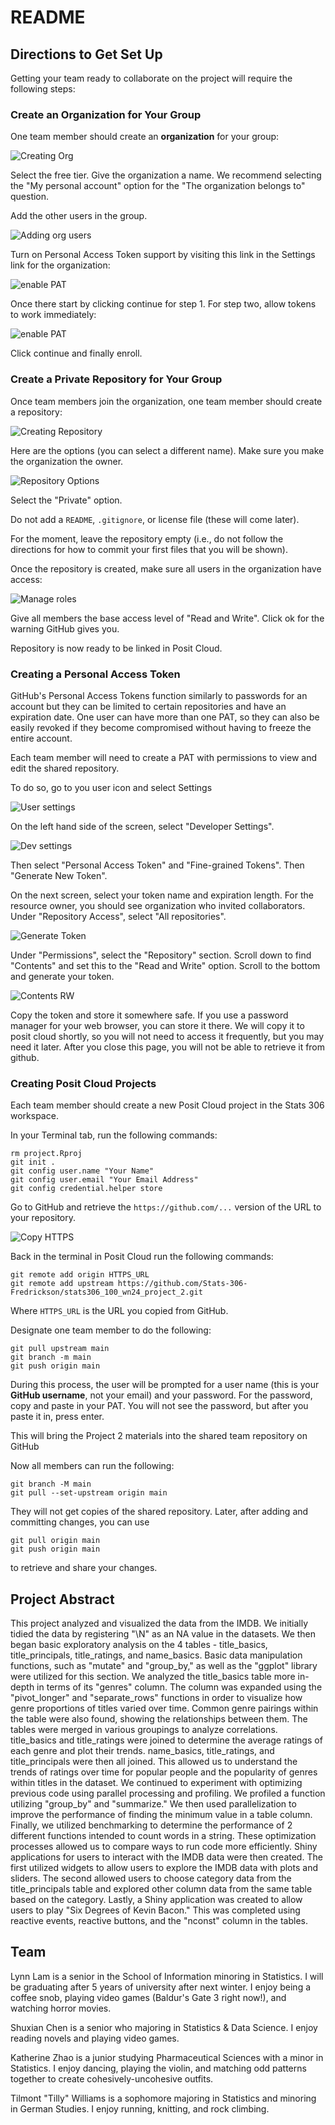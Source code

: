 # README

## Directions to Get Set Up

Getting your team ready to collaborate on the project will require the following steps:

### Create an Organization for Your Group

One team member should create an **organization** for your group:

![Creating Org](images/create_org.png)

Select the free tier. Give the organization a name. We recommend selecting the "My personal account" option for the "The organization belongs to" question.

Add the other users in the group.

![Adding org users](images/add_org_users.png)

Turn on Personal Access Token support by visiting this link in the Settings link for the organization:


![enable PAT](images/org_pat1.png)

Once there start by clicking continue for step 1. For step two, allow tokens to work immediately:

![enable PAT](images/org_pat2.png)

Click continue and finally enroll.

### Create a Private Repository for Your Group

Once team members join the organization, one team member should create a repository:

![Creating Repository](images/create_repo.png)

Here are the options (you can select a different name). Make sure you make the organization the owner.

![Repository Options](images/create_options.png)

Select the "Private" option.

Do not add a `README`, `.gitignore`, or license file (these will come later).

For the moment, leave the repository empty (i.e., do not follow the directions for how to commit your first files that you will be shown).

Once the repository is created, make sure all users in the organization have access:

![Manage roles](images/repo_manage_roles.png)

Give all members the base access level of "Read and Write". Click ok for the warning GitHub gives you.

Repository is now ready to be linked in Posit Cloud.

### Creating a Personal Access Token

GitHub's Personal Access Tokens function similarly to passwords for an account but they can be limited to certain repositories and have an expiration date. One user can have more than one PAT, so they can also be easily revoked if they become compromised without having to freeze the entire account.

Each team member will need to create a PAT with permissions to view and edit the shared repository.

To do so, go to you user icon and select Settings

![User settings](images/settings.png)


On the left hand side of the screen, select "Developer Settings".

![Dev settings](images/dev_settings.png)

Then select "Personal Access Token" and "Fine-grained Tokens". Then "Generate New Token".

On the next screen, select your token name and expiration length. For the resource owner, you should see organization who invited collaborators. Under "Repository Access", select "All repositories".


![Generate Token](images/gen_token.png)


Under "Permissions", select the "Repository" section. Scroll down to find "Contents" and set this to the "Read and Write" option. Scroll to the bottom and generate your token.

![Contents RW](images/contents_rw.png)


Copy the token and store it somewhere safe. If you use a password manager for your web browser, you can store it there. We will copy it to posit cloud shortly, so you will not need to access it frequently, but you may need it later. After you close this page, you will not be able to retrieve it from github.


### Creating Posit Cloud Projects

Each team member should create a new Posit Cloud project in the Stats 306 workspace.

In your Terminal tab, run the following commands:

```
rm project.Rproj
git init .
git config user.name "Your Name"
git config user.email "Your Email Address"
git config credential.helper store
```

Go to GitHub and retrieve the `https://github.com/...` version of the URL to your repository.
  
![Copy HTTPS](images/https_copy.png)


Back in the terminal in Posit Cloud run the following commands:

```
git remote add origin HTTPS_URL
git remote add upstream https://github.com/Stats-306-Fredrickson/stats306_100_wn24_project_2.git
```

Where `HTTPS_URL` is the URL you copied from GitHub.

Designate one team member to do the following:

```
git pull upstream main
git branch -m main
git push origin main
```

During this process, the user will be prompted for a user name (this is your **GitHub username**, not your email) and your password. For the password, copy and paste in your PAT. You will not see the password, but after you paste it in, press enter.

This will bring the Project 2 materials into the shared team repository on GitHub

Now all members can run the following:

```
git branch -M main
git pull --set-upstream origin main
```

They will not get copies of the shared repository. Later, after adding and committing changes, you can use

```
git pull origin main
git push origin main
```

to retrieve and share your changes.

## Project Abstract

This project analyzed and visualized the data from the IMDB. We initially tidied the data by registering "\N" as an NA value in the datasets.
We then began basic exploratory analysis on the 4 tables - title_basics, title_principals, title_ratings, and name_basics. Basic data manipulation functions, such as "mutate" and "group_by," as well as the "ggplot" library were utilized for this section.
We analyzed the title_basics table more in-depth in terms of its "genres" column. The column was expanded using the "pivot_longer" and "separate_rows" functions in order to visualize how genre proportions of titles varied over time. Common genre pairings within the table were also found, showing the relationships between them.
The tables were merged in various groupings to analyze correlations. title_basics and title_ratings were joined to determine the average ratings of each genre and plot their trends. name_basics, title_ratings, and title_principals were then all joined. This allowed us to understand the trends of ratings over time for popular people and the popularity of genres within titles in the dataset.
We continued to experiment with optimizing previous code using parallel processing and profiling. We profiled a function utilizing "group_by" and "summarize." We then used parallelization to improve the performance of finding the minimum value in a table column. Finally, we utilized benchmarking to determine the performance of 2 different functions intended to count words in a string. These optimization processes allowed us to compare ways to run code more efficiently.
Shiny applications for users to interact with the IMDB data were then created. The first utilized widgets to allow users to explore the IMDB data with plots and sliders. The second allowed users to choose category data from the title_principals table and explored other column data from the same table based on the category.
Lastly, a Shiny application was created to allow users to play "Six Degrees of Kevin Bacon." This was completed using reactive events, reactive buttons, and the "nconst" column in the tables.

## Team

Lynn Lam is a senior in the School of Information minoring in Statistics. I will be graduating after 5 years of university after next winter. I enjoy being a coffee snob, playing video games (Baldur's Gate 3 right now!), and watching horror movies.

Shuxian Chen is a senior who majoring in Statistics & Data Science. I enjoy reading novels and playing video games.

Katherine Zhao is a junior studying Pharmaceutical Sciences with a minor in Statistics. I enjoy dancing, playing the violin, and matching odd patterns together to create cohesively-uncohesive outfits.

Tilmont "Tilly" Williams is a sophomore majoring in Statistics and minoring in German Studies. I enjoy running, knitting, and rock climbing. 
